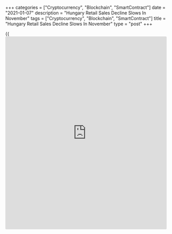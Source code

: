 +++
categories = ["Cryptocurrency", "Blockchain", "SmartContract"]
date = "2021-01-07"
description = "Hungary Retail Sales Decline Slows In November"
tags = ["Cryptocurrency", "Blockchain", "SmartContract"]
title = "Hungary Retail Sales Decline Slows In November"
type = "post"
+++

{{<iframe id="large-banner" src="https://www.bounty.group/#slide=21.0" width="100%" height="600" scrolling="no" style="border: 0px solid rgb(216, 221, 230); border-radius: 3px;">}}

Hungary's retail sales declined at a softer pace in November, figures
from the Hungarian Central Statistical Office showed on Thursday.

Retail sales fell a [calendar](https://www.fintechee.com/web-trader/)-adjusted 0.8 percent year-on-year in
November, after a 2.0 percent decrease in October.

Sales of food products increased 1.8 percent annually in November.

Meanwhile, sales of non-food products declined 1.0 percent and those of
automotive fuel fell 10.4 percent.

The volume of mail order and internet retailing, which accounted for
12.0 percent of all retail sales and involved a wide range of goods,
surged by 43.0 percent yearly in November, continuing a multi-year
expansion, the agency said.

On a seasonally adjusted basis, retail sales volume rose by 1.1 monthly
in November.

On a non-adjusted basis, retail sales fell 0.3 percent annually in
November, following a 2.4 percent decrease in the previous month.

For comments and feedback [contact](https://www.playgroundfx.com/contact/): editorial@rtt[news](https://www.letsplayfx.com/blog/forex-news-website/).com

[Economic News][1]

 **What parts of the world are seeing the best (and worst) economic
performances lately? Click[here][2] to check out our [Econ Scorecard][2]
and find out! See up-to-the-moment [ranking](https://www.playgroundfx.com/blog/crypto-exchange-ranking/)s for the best and worst
performers in [GDP][3], [unemployment rate][4], [inflation][5] and much
more.**

   1. www.rtt[news](https://www.letsplayfx.com/blog/forex-news-website/).com/Content/EconomicNews.aspx
   2. www.rtt[news](https://www.letsplayfx.com/blog/forex-news-website/).com/economic-scorecard/world-rank/retail-sales/highest-performance.aspx
   3. www.rtt[news](https://www.letsplayfx.com/blog/forex-news-website/).com/economic-scorecard/world-rank/GDP/highest-performance.aspx
   4. www.rtt[news](https://www.letsplayfx.com/blog/forex-news-website/).com/economic-scorecard/world-rank/unemployment-rate/lowest-performance.aspx
   5. www.rtt[news](https://www.letsplayfx.com/blog/forex-news-website/).com/economic-scorecard/world-rank/CPI/highest-performance.aspx